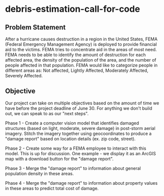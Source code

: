 # debris-estimation-call-for-code

## Problem Statement

After a hurricane causes destruction in a region in the United States, FEMA (Federal Emergency Management Agency) is deployed to provide financial aid to the victims. FEMA tries to concentrate aid in the areas of most need. FEMA needs to be able to identify the amount of destruction for each affected area, the density of the population of the area, and the number of people affected in that population. FEMA would like to categorize people in different areas as: Not affected, Lightly Affected, Moderately Affected, Severely Affected.

## Objective

Our project can take on multiple objectives based on the amount of time we have before the project deadline of June 30. For anything we don't build out, we can speak to as our "next steps".

Phase 1 - Create a computer vision model that identifies damaged structures (based on light, moderate, severe damage) in post-storm aerial imagery. Stitch the imagery together using geocoordinates to produce a "damage report" based on location details (ex. zip code, street).

Phase 2 - Create some way for a FEMA employee to interact with this model. This is up for discussion. One example - we display it as an ArcGIS map with a download button for the "damage report".

Phase 3 - Merge the "damage report" to information about general population density in these areas.

Phase 4 - Merge the "damage report" to information about property values in these areas to predict total cost of damage.
